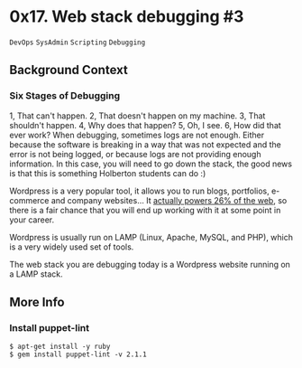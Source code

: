 # 0x17. Web stack debugging #3
`DevOps` `SysAdmin` `Scripting` `Debugging`
## Background Context

### Six Stages of Debugging
1, That can't happen.
2, That doesn't happen on my machine.
3, That shouldn't happen.
4, Why does that happen?
5, Oh, I see.
6, How did that ever work?
When debugging, sometimes logs are not enough. Either because the software is breaking in a way that was not expected and the error is not being logged, or because logs are not providing enough information. In this case, you will need to go down the stack, the good news is that this is something Holberton students can do :)

Wordpress is a very popular tool, it allows you to run blogs, portfolios, e-commerce and company websites… It [actually powers 26% of the web]('https://managewp.com/blog/statistics-about-wordpress-usage'), so there is a fair chance that you will end up working with it at some point in your career.

Wordpress is usually run on LAMP (Linux, Apache, MySQL, and PHP), which is a very widely used set of tools.

The web stack you are debugging today is a Wordpress website running on a LAMP stack.

## More Info
### Install puppet-lint
```
$ apt-get install -y ruby
$ gem install puppet-lint -v 2.1.1
```
